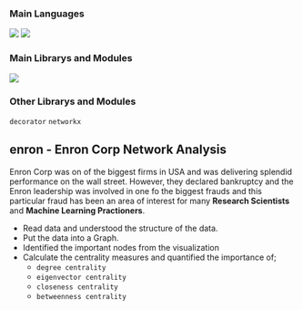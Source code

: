 ### Main Languages
<p>
<img src="https://img.shields.io/badge/python-3670A0?style=for-the-badge&logo=python&logoColor=ffdd54">
<img src="https://img.shields.io/badge/Markdown-000000?style=for-the-badge&logo=markdown&logoColor=white"></p>

### Main Librarys and Modules
<p>
<img src="https://img.shields.io/badge/pandas-%23150458.svg?style=for-the-badge&logo=pandas&logoColor=white">
</p>

### Other Librarys and Modules
`decorator` `networkx`

## enron - Enron Corp Network Analysis
Enron Corp was on of the biggest firms in USA and was delivering splendid performance  on the wall street. However, they declared bankruptcy and the Enron leadership was involved in one fo the biggest frauds and this particular fraud has been an area of interest for many **Research Scientists** and **Machine Learning Practioners**.
- Read data and understood the structure of the data.
- Put the data into a Graph.
- Identified the important nodes from the visualization
- Calculate the centrality measures and quantified the importance of;
    - `degree centrality`
    - `eigenvector centrality`
    - `closeness centrality`
    - `betweenness centrality`
